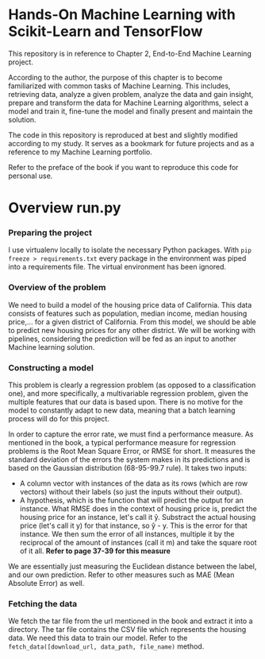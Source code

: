 # Hands-On Machine Learning with Scikit-Learn and TensorFlow

This repository is in reference to Chapter 2, End-to-End Machine Learning project. 

According to the author, the purpose of this chapter is to become familiarized with common tasks of Machine Learning.
This includes, retrieving data, analyze a given problem, analyze the data and gain insight, prepare and transform the data for Machine Learning algorithms, select a model and train it, fine-tune the model and finally present and maintain the solution.

The code in this repository is reproduced at best and slightly modified according to my study. It serves as a bookmark for future projects and as a reference to my Machine Learning portfolio.

Refer to the preface of the book if you want to reproduce this code for personal use. 

# Overview run.py 

### Preparing the project 

I use virtualenv locally to isolate the necessary Python packages. With ```pip freeze > requirements.txt``` every package in the environment was piped into a requirements file. The virtual environment has been ignored.

### Overview of the problem

We need to build a model of the housing price data of California. This data consists of features such as population, median income, median housing price,... for a given district of California. From this model, we should be able to predict new housing prices for any other district. We will be working with pipelines, considering the prediction will be fed as an input to another Machine learning solution. 

### Constructing a model

This problem is clearly a regression problem (as opposed to a classification one), and more specifically, a multivariable regression problem, given the multiple features that our data is based upon. There is no motive for the model to constantly adapt to new data, meaning that a batch learning process will do for this project.  

In order to capture the error rate, we must find a performance measure. As mentioned in the book, a typical performance measure for regression problems is the Root Mean Square Error, or RMSE for short. It measures the standard deviation of the errors the system makes in its predictions and is based on the Gaussian distribution (68-95-99.7 rule).
It takes two inputs: 
- A column vector with instances of the data as its rows (which are row vectors) without their labels (so just the inputs without their output). 
- A hypothesis, which is the function that will predict the output for an instance. 
What RMSE does in the context of housing price is, predict the housing price for an instance, let's call it ŷ. Substract the actual housing price (let's call it y) for that instance, so ŷ - y. This is the error for that instance. We then sum the error of all instances, multiple it by the reciprocal of the amount of instances (call it m) and take the square root of it all. <b>Refer to page 37-39 for this measure</b>

We are essentially just measuring the Euclidean distance between the label, and our own prediction. Refer to other measures such as MAE (Mean Absolute Error) as well. 

### Fetching the data

We fetch the tar file from the url mentioned in the book and extract it into a directory. The tar file contains the CSV file which represents the housing data. We need this data to train our model. Refer to the ```fetch_data([download_url, data_path, file_name)``` method. 


